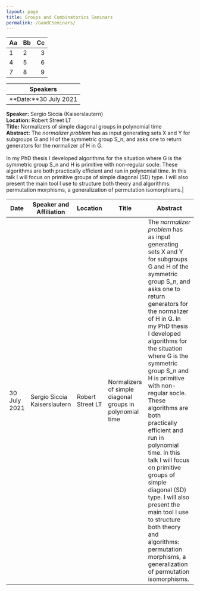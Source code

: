 ```yaml
---
layout: page
title: Groups and Combinatorics Seminars
permalink: /GandCSeminars/
---
```



|Aa|Bb|Cc|
|--|:-|-:|
|1|2|3|
|4|5|6|
|7|8|9| 

|Speakers|
|------------------------------------------------|
|**Date:**30 July 2021<br>
**Speaker:** Sergio Siccia (Kaiserslautern)<br>
**Location:** Robert Street LT<br>
**Title:** Normalizers of simple diagonal groups in polynomial time<br>
**Abstract:** The *normalizer problem* has as input generating sets X and Y for subgroups G and H of the symmetric group S_n, and asks one to return generators for the normalizer of H in G.<br><br>
In my PhD thesis I developed algorithms for the situation where G is the symmetric group S_n and H is primitive with non-regular socle. These algorithms are both practically efficient and run in polynomial time. In this talk I will focus on primitive groups of simple diagonal (SD) type. I will also present the main tool I use to structure both theory and algorithms: permutation morphisms, a generalization of permutation isomorphisms.|

|Date|Speaker and Affiliation|Location|Title|Abstract|
|----|-----------------------|--------|-----|--------|
|30 July 2021|Sergio Siccia Kaiserslautern|Robert Street LT|Normalizers of simple diagonal groups in polynomial time|The *normalizer problem* has as input generating sets X and Y for subgroups G and H of the symmetric group S_n, and asks one to return generators for the normalizer of H in G. In my PhD thesis I developed algorithms for the situation where G is the symmetric group S_n and H is primitive with non-regular socle. These algorithms are both practically efficient and run in polynomial time. In this talk I will focus on primitive groups of simple diagonal (SD) type. I will also present the main tool I use to structure both theory and algorithms: permutation morphisms, a generalization of permutation isomorphisms.|


